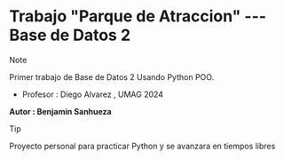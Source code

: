 # Trabajo "Parque de Atraccion" --- Base de Datos 2

>[!note]
> Primer trabajo de Base de Datos 2 Usando Python POO.

- Profesor : Diego Alvarez , UMAG 2024

**Autor : Benjamin Sanhueza**

>[!tip]
> Proyecto personal para practicar Python y se avanzara en tiempos libres
